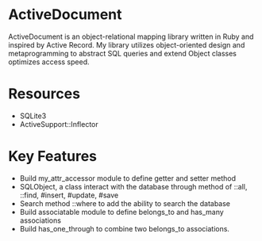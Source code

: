 # ActiveDocument

ActiveDocument is an object-relational mapping library written in Ruby and inspired by Active Record. My library utilizes object-oriented design and metaprogramming to abstract SQL queries and extend Object classes optimizes access speed.

# Resources

* SQLite3
* ActiveSupport::Inflector

# Key Features

* Build my_attr_accessor module to define getter and setter method
* SQLObject, a class interact with the database through method of ::all, ::find, #insert, #update,  #save
* Search method ::where to add the ability to search the database
* Build associatable module to define belongs_to and has_many associations
* Build has_one_through to combine two belongs_to associations.
